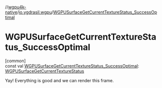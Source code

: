 //[wgpu4k-native](../../index.md)/[io.ygdrasil.wgpu](index.md)/[WGPUSurfaceGetCurrentTextureStatus_SuccessOptimal](-w-g-p-u-surface-get-current-texture-status_-success-optimal.md)

# WGPUSurfaceGetCurrentTextureStatus_SuccessOptimal

[common]\
const val [WGPUSurfaceGetCurrentTextureStatus_SuccessOptimal](-w-g-p-u-surface-get-current-texture-status_-success-optimal.md): [WGPUSurfaceGetCurrentTextureStatus](-w-g-p-u-surface-get-current-texture-status/index.md)

Yay! Everything is good and we can render this frame.